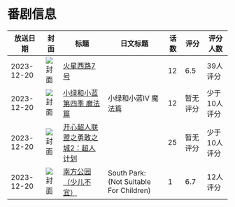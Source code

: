 # 番剧信息

|放送日期|封面|标题|日文标题|话数|评分|评分人数|
|---|---|---|---|---|---|---|
|2023-12-20|![封面](https://lain.bgm.tv/pic/cover/c/0a/d9/358564_by3b3.jpg)|[火星西路7号](https://bangumi.tv/subject/358564)||12|6.5|39人评分|
|2023-12-20|![封面](https://lain.bgm.tv/pic/cover/c/c1/58/455262_taagq.jpg)|[小绿和小蓝 第四季 魔法篇](https://bangumi.tv/subject/455262)|小绿和小蓝Ⅳ 魔法篇|12|暂无评分|少于10人评分|
|2023-12-20|![封面](https://lain.bgm.tv/pic/cover/c/87/10/469530_M3uT1.jpg)|[开心超人联盟之勇敢之城2：超人计划](https://bangumi.tv/subject/469530)||25|暂无评分|少于10人评分|
|2023-12-20|![封面](https://lain.bgm.tv/pic/cover/c/16/ec/471308_212Vi.jpg)|[南方公园（少儿不宜）](https://bangumi.tv/subject/471308)|South Park: (Not Suitable For Children)|1|6.7|12人评分|
